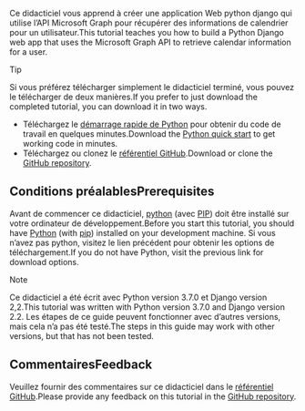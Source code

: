 <!-- markdownlint-disable MD002 MD041 -->

<span data-ttu-id="29a2a-101">Ce didacticiel vous apprend à créer une application Web python django qui utilise l’API Microsoft Graph pour récupérer des informations de calendrier pour un utilisateur.</span><span class="sxs-lookup"><span data-stu-id="29a2a-101">This tutorial teaches you how to build a Python Django web app that uses the Microsoft Graph API to retrieve calendar information for a user.</span></span>

> [!TIP]
> <span data-ttu-id="29a2a-102">Si vous préférez télécharger simplement le didacticiel terminé, vous pouvez le télécharger de deux manières.</span><span class="sxs-lookup"><span data-stu-id="29a2a-102">If you prefer to just download the completed tutorial, you can download it in two ways.</span></span>
>
> - <span data-ttu-id="29a2a-103">Téléchargez le [démarrage rapide de Python](https://developer.microsoft.com/graph/quick-start?platform=option-Python) pour obtenir du code de travail en quelques minutes.</span><span class="sxs-lookup"><span data-stu-id="29a2a-103">Download the [Python quick start](https://developer.microsoft.com/graph/quick-start?platform=option-Python) to get working code in minutes.</span></span>
> - <span data-ttu-id="29a2a-104">Téléchargez ou clonez le [référentiel GitHub](https://github.com/microsoftgraph/msgraph-training-pythondjangoapp).</span><span class="sxs-lookup"><span data-stu-id="29a2a-104">Download or clone the [GitHub repository](https://github.com/microsoftgraph/msgraph-training-pythondjangoapp).</span></span>

## <a name="prerequisites"></a><span data-ttu-id="29a2a-105">Conditions préalables</span><span class="sxs-lookup"><span data-stu-id="29a2a-105">Prerequisites</span></span>

<span data-ttu-id="29a2a-106">Avant de commencer ce didacticiel, [python](https://www.python.org/) (avec [PIP](https://pypi.org/project/pip/)) doit être installé sur votre ordinateur de développement.</span><span class="sxs-lookup"><span data-stu-id="29a2a-106">Before you start this tutorial, you should have [Python](https://www.python.org/) (with [pip](https://pypi.org/project/pip/)) installed on your development machine.</span></span> <span data-ttu-id="29a2a-107">Si vous n’avez pas python, visitez le lien précédent pour obtenir les options de téléchargement.</span><span class="sxs-lookup"><span data-stu-id="29a2a-107">If you do not have Python, visit the previous link for download options.</span></span>

> [!NOTE]
> <span data-ttu-id="29a2a-108">Ce didacticiel a été écrit avec Python version 3.7.0 et Django version 2,2.</span><span class="sxs-lookup"><span data-stu-id="29a2a-108">This tutorial was written with Python version 3.7.0 and Django version 2.2.</span></span> <span data-ttu-id="29a2a-109">Les étapes de ce guide peuvent fonctionner avec d’autres versions, mais cela n’a pas été testé.</span><span class="sxs-lookup"><span data-stu-id="29a2a-109">The steps in this guide may work with other versions, but that has not been tested.</span></span>

## <a name="feedback"></a><span data-ttu-id="29a2a-110">Commentaires</span><span class="sxs-lookup"><span data-stu-id="29a2a-110">Feedback</span></span>

<span data-ttu-id="29a2a-111">Veuillez fournir des commentaires sur ce didacticiel dans le [référentiel GitHub](https://github.com/microsoftgraph/msgraph-training-pythondjangoapp).</span><span class="sxs-lookup"><span data-stu-id="29a2a-111">Please provide any feedback on this tutorial in the [GitHub repository](https://github.com/microsoftgraph/msgraph-training-pythondjangoapp).</span></span>